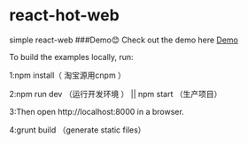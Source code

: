 # react-hot-web
simple react-web
###Demo:blush:
Check out the demo here [Demo](https://snowy-dong.github.io/react-hot-web/index.html)


To build the examples locally, run:

1:npm install（ 淘宝源用cnpm ）

2:npm run dev （运行开发环境 ） || npm start （生产项目）

3:Then open http://localhost:8000 in a browser.

4:grunt build （generate static files）
